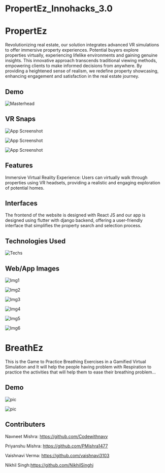 
# PropertEz_Innohacks_3.0


# PropertEz

Revolutionizing real estate, our solution integrates advanced VR simulations to offer immersive property experiences. Potential buyers explore properties virtually, experiencing lifelike environments and gaining genuine insights. This innovative approach transcends traditional viewing methods, empowering clients to make informed decisions from anywhere. By providing a heightened sense of realism, we redefine property showcasing, enhancing engagement and satisfaction in the real estate journey.




## Demo


![Masterhead](https://res.cloudinary.com/dtasq49nr/image/upload/v1714337763/ezgif.com-optimize_kokfmx.gif)


## VR Snaps

![App Screenshot](https://res.cloudinary.com/dtasq49nr/image/upload/v1714326464/img2_qwpw3p.jpg)

![App Screenshot](https://res.cloudinary.com/dtasq49nr/image/upload/v1714326490/img3_xpa0cr.jpg)

![App Screenshot](https://res.cloudinary.com/dtasq49nr/image/upload/v1714326382/img1_kzmlcr.jpg)


## Features
Immersive Virtual Reality Experience: Users can virtually walk through properties using VR headsets, providing a realistic and engaging exploration of potential homes.
## Interfaces

The frontend of the website is designed with React JS and our app is designed using flutter with django backend, offering a user-friendly interface that simplifies the property search and selection process.
## Technologies Used

![Techs](https://res.cloudinary.com/dtasq49nr/image/upload/v1714360795/techstack_tekykx.jpg)
## Web/App Images


![Img1](https://res.cloudinary.com/dtasq49nr/image/upload/v1714365786/Screenshot_from_2024-04-29_10-06-44_nlortu.png)

![Img2](https://res.cloudinary.com/dtasq49nr/image/upload/v1714365785/Screenshot_from_2024-04-29_10-06-58_lpuow2.png)

![Img3](https://res.cloudinary.com/dtasq49nr/image/upload/v1714368580/123_zx2fik.png)

![Img4](https://res.cloudinary.com/dtasq49nr/image/upload/v1714368576/1234_ueiwtn.png)

![Img5](https://res.cloudinary.com/dtasq49nr/image/upload/v1714368564/12345_zhqyzr.png)

![Img6](https://res.cloudinary.com/dtasq49nr/image/upload/v1714368563/123456_iwwz6f.png)




# BreathEz

This is the Game to Practice Breathing Exercises in a Gamified Virtual Simulation and It will help the people having problem with Respiration to practice the activities that will help them to ease their breathing problem...


## Demo


![pic](https://res.cloudinary.com/dtasq49nr/image/upload/v1714367490/Breathing_Game-ezgif.com-video-to-gif-converter_qsf9bx.gif)


![pic](https://res.cloudinary.com/dtasq49nr/image/upload/v1714366584/breeth_tqvwvz.jpg)



## Contributers

Navneet Mishra: https://github.com/Codewithnavy


Priyanshu Mishra: https://github.com/PMishra1477


Vaishnavi Verma: https://github.com/vaishnavi3103


Nikhil Singh:https://github.com/NikhilSinghj
